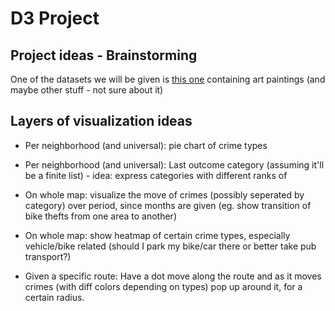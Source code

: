 # D3 Project


## Project ideas - Brainstorming
One of the datasets we will be given is [this one](https://staff.fnwi.uva.nl/g.strezoski/post/omniart_release/) containing art paintings (and maybe other stuff - not sure about it)



## Layers of visualization ideas

* Per neighborhood (and universal): pie chart of crime types
* Per neighborhood (and universal): Last outcome category (assuming it'll be a finite list) - idea: express categories with different ranks of 

* On whole map: visualize the move of crimes (possibly seperated by category) over period, since months are given (eg. show transition of bike thefts from one area to another)
* On whole map: show heatmap of certain crime types, especially vehicle/bike related (should I park my bike/car there or better take pub transport?)

* Given a specific route: Have a dot move along the route and as it moves crimes (with diff colors depending on types) pop up around it, for a certain radius. 
